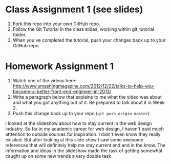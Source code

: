 # Class Assignment 1 (see slides)

1. Fork this repo into your own GitHub repo.
1. Follow the Git Tutorial in the class slides, working within git_tutorial folder.
1. When you've completed the tutorial, push your changes back up to your GitHub repo.

# Homework Assignment 1

1. Watch one of the videos here: http://www.smashingmagazine.com/2012/12/22/talks-to-help-you-become-a-better-front-end-engineer-in-2013/
1. Write a paragraph below that explains to me what the video was about and what you got anything out of it. Be prepared to talk about it in Week 2.
1. Push this change back up to your repo (`git push origin master`).

I looked at the slideshow about how to stay current in the web design industry. So far in my academic career
 for web design, I haven't paid much atttention to outside sources for inspiration. I didn't even know they 
 really exisited. But after looking at this slide show I saw some awesome references that will definitely 
 help me stay current and and in the know. The information and ideas in the slideshow made the task of 
 getting somewhat caught up on some new trends a very doable task.


